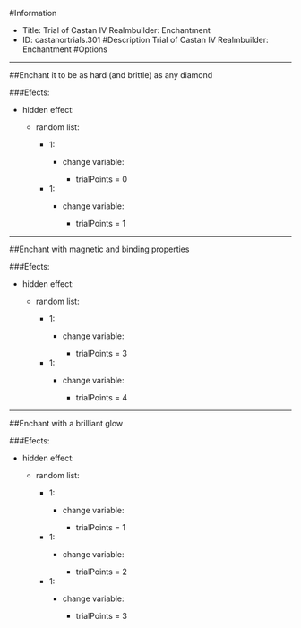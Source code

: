#Information
 - Title: Trial of Castan IV Realmbuilder: Enchantment
 - ID: castanortrials.301
#Description
Trial of Castan IV Realmbuilder: Enchantment
#Options

___
##Enchant it to be as hard (and brittle) as any diamond

###Efects:<ul><li>hidden effect:</li><ul><li>random list:</li><ul><li>1:</li><ul><li>change variable:</li><ul><li>trialPoints = 0</li></ul></ul><li>1:</li><ul><li>change variable:</li><ul><li>trialPoints = 1</li></ul></ul></ul></ul></ul>

___
##Enchant with magnetic and binding properties

###Efects:<ul><li>hidden effect:</li><ul><li>random list:</li><ul><li>1:</li><ul><li>change variable:</li><ul><li>trialPoints = 3</li></ul></ul><li>1:</li><ul><li>change variable:</li><ul><li>trialPoints = 4</li></ul></ul></ul></ul></ul>

___
##Enchant with a brilliant glow

###Efects:<ul><li>hidden effect:</li><ul><li>random list:</li><ul><li>1:</li><ul><li>change variable:</li><ul><li>trialPoints = 1</li></ul></ul><li>1:</li><ul><li>change variable:</li><ul><li>trialPoints = 2</li></ul></ul><li>1:</li><ul><li>change variable:</li><ul><li>trialPoints = 3</li></ul></ul></ul></ul></ul>
